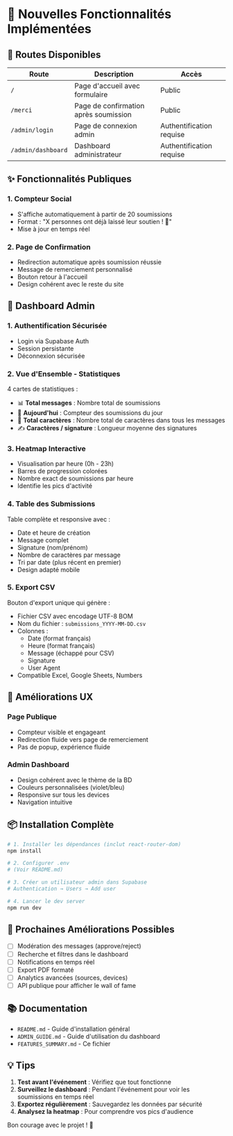# 🎉 Nouvelles Fonctionnalités Implémentées

## 📍 Routes Disponibles

| Route              | Description                           | Accès                    |
| ------------------ | ------------------------------------- | ------------------------ |
| `/`                | Page d'accueil avec formulaire        | Public                   |
| `/merci`           | Page de confirmation après soumission | Public                   |
| `/admin/login`     | Page de connexion admin               | Authentification requise |
| `/admin/dashboard` | Dashboard administrateur              | Authentification requise |

## ✨ Fonctionnalités Publiques

### 1. **Compteur Social**

- S'affiche automatiquement à partir de 20 soumissions
- Format : "X personnes ont déjà laissé leur soutien ! 💜"
- Mise à jour en temps réel

### 2. **Page de Confirmation**

- Redirection automatique après soumission réussie
- Message de remerciement personnalisé
- Bouton retour à l'accueil
- Design cohérent avec le reste du site

## 🔐 Dashboard Admin

### 1. **Authentification Sécurisée**

- Login via Supabase Auth
- Session persistante
- Déconnexion sécurisée

### 2. **Vue d'Ensemble - Statistiques**

4 cartes de statistiques :

- 📊 **Total messages** : Nombre total de soumissions
- 📅 **Aujourd'hui** : Compteur des soumissions du jour
- 📝 **Total caractères** : Nombre total de caractères dans tous les messages
- ✍️ **Caractères / signature** : Longueur moyenne des signatures

### 3. **Heatmap Interactive**

- Visualisation par heure (0h - 23h)
- Barres de progression colorées
- Nombre exact de soumissions par heure
- Identifie les pics d'activité

### 4. **Table des Submissions**

Table complète et responsive avec :

- Date et heure de création
- Message complet
- Signature (nom/prénom)
- Nombre de caractères par message
- Tri par date (plus récent en premier)
- Design adapté mobile

### 5. **Export CSV**

Bouton d'export unique qui génère :

- Fichier CSV avec encodage UTF-8 BOM
- Nom du fichier : `submissions_YYYY-MM-DD.csv`
- Colonnes :
  - Date (format français)
  - Heure (format français)
  - Message (échappé pour CSV)
  - Signature
  - User Agent
- Compatible Excel, Google Sheets, Numbers

## 🎨 Améliorations UX

### Page Publique

- Compteur visible et engageant
- Redirection fluide vers page de remerciement
- Pas de popup, expérience fluide

### Admin Dashboard

- Design cohérent avec le thème de la BD
- Couleurs personnalisées (violet/bleu)
- Responsive sur tous les devices
- Navigation intuitive

## 📦 Installation Complète

```bash
# 1. Installer les dépendances (inclut react-router-dom)
npm install

# 2. Configurer .env
# (Voir README.md)

# 3. Créer un utilisateur admin dans Supabase
# Authentication → Users → Add user

# 4. Lancer le dev server
npm run dev
```

## 🚀 Prochaines Améliorations Possibles

- [ ] Modération des messages (approve/reject)
- [ ] Recherche et filtres dans le dashboard
- [ ] Notifications en temps réel
- [ ] Export PDF formaté
- [ ] Analytics avancées (sources, devices)
- [ ] API publique pour afficher le wall of fame

## 📚 Documentation

- `README.md` - Guide d'installation général
- `ADMIN_GUIDE.md` - Guide d'utilisation du dashboard
- `FEATURES_SUMMARY.md` - Ce fichier

## 💡 Tips

1. **Test avant l'événement** : Vérifiez que tout fonctionne
2. **Surveillez le dashboard** : Pendant l'événement pour voir les soumissions en temps réel
3. **Exportez régulièrement** : Sauvegardez les données par sécurité
4. **Analysez la heatmap** : Pour comprendre vos pics d'audience

Bon courage avec le projet ! 💜
